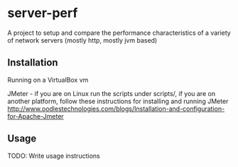 # server-perf

A project to setup and compare the performance characteristics of a variety of network servers (mostly http, mostly jvm based)

## Installation

Running on a VirtualBox vm


JMeter - if you are on Linux run the scripts under scripts/, if you are on another platform, follow these instructions for installing and running JMeter http://www.oodlestechnologies.com/blogs/Installation-and-configuration-for-Apache-Jmeter 

## Usage

TODO: Write usage instructions
